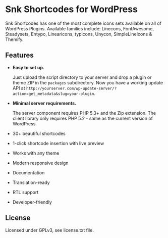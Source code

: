 Snk Shortcodes for WordPress
================

Snk Shortcodes has one of the most complete icons sets available on all of WordPress Plugins. Available families include: Linecons, FontAwesome, Steadysets, Entypo, Linearicons, typicons, Unycon, SimpleLineIcons & Themify.

Features
--------

* **Easy to set up.**

  Just upload the script directory to your server and drop a plugin or theme ZIP in the `packages` subdirectory. Now you have a working update API at `http://yourserver.com/wp-update-server/?action=get_metadata&slug=your-plugin`.

* **Minimal server requirements.**

  The server component requires PHP 5.3+ and the Zip extension. The client library only requires PHP 5.2 - same as the current version of WordPress.
  
* 30+ beautiful shortcodes
* 1-click shortcode insertion with live preview
* Works with any theme
* Modern responsive design
* Documentation
* Translation-ready
* RTL support
* Developer-friendly

License
--------

  Licensed under GPLv3, see license.txt file.
